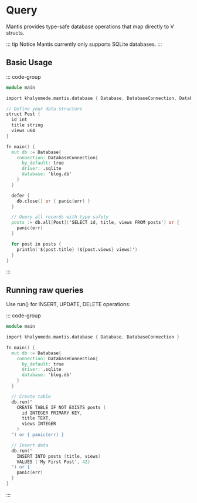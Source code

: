 # Query

Mantis provides type-safe database operations that map directly to V structs.

::: tip Notice
Mantis currently only supports SQLite databases.
:::

## Basic Usage

::: code-group

```v [main.v]
module main

import khalyomede.mantis.database { Database, DatabaseConnection, DatabaseDriver }

// Define your data structure
struct Post {
  id int
  title string
  views u64
}

fn main() {
  mut db := Database{
    connection: DatabaseConnection{
      by_default: true
      driver: .sqlite
      database: 'blog.db'
    }
  }

  defer {
    db.close() or { panic(err) }
  }

  // Query all records with type safety
  posts := db.all[Post]('SELECT id, title, views FROM posts') or {
    panic(err)
  }

  for post in posts {
    println('${post.title} (${post.views} views)')
  }
}
```

:::

## Running raw queries

Use run() for INSERT, UPDATE, DELETE operations:

::: code-group

```v [main.v]
module main

import khalyomede.mantis.database { Database, DatabaseConnection }

fn main() {
  mut db := Database{
    connection: DatabaseConnection{
      by_default: true
      driver: .sqlite
      database: 'blog.db'
    }
  }

  // Create table
  db.run("
    CREATE TABLE IF NOT EXISTS posts (
      id INTEGER PRIMARY KEY,
      title TEXT,
      views INTEGER
    )
  ") or { panic(err) }

  // Insert data
  db.run("
    INSERT INTO posts (title, views)
    VALUES ('My First Post', 42)
  ") or {
    panic(err)
  }
}
```

:::
